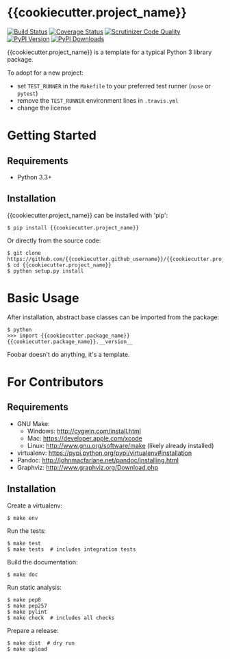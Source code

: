 {{cookiecutter.project_name}}
======

[![Build Status](http://img.shields.io/travis/{{cookiecutter.github_username}}/{{cookiecutter.project_name}}/master.svg)](https://travis-ci.org/{{cookiecutter.github_username}}/{{cookiecutter.project_name}})
[![Coverage Status](http://img.shields.io/coveralls/{{cookiecutter.github_username}}/{{cookiecutter.project_name}}/master.svg)](https://coveralls.io/r/{{cookiecutter.github_username}}/{{cookiecutter.project_name}})
[![Scrutinizer Code Quality](http://img.shields.io/scrutinizer/g/{{cookiecutter.github_username}}/{{cookiecutter.project_name}}.svg)](https://scrutinizer-ci.com/g/{{cookiecutter.github_username}}/{{cookiecutter.project_name}}/?branch=master)
[![PyPI Version](http://img.shields.io/pypi/v/{{cookiecutter.project_name}}.svg)](https://pypi.python.org/pypi/{{cookiecutter.project_name}})
[![PyPI Downloads](http://img.shields.io/pypi/dm/{{cookiecutter.project_name}}.svg)](https://pypi.python.org/pypi/{{cookiecutter.project_name}})

{{cookiecutter.project_name}} is a template for a typical Python 3 library package.

To adopt for a new project:

* set `TEST_RUNNER` in the `Makefile` to your preferred test runner (`nose` or `pytest`)
* remove the `TEST_RUNNER` environment lines in `.travis.yml`
* change the license


Getting Started
===============

Requirements
------------

* Python 3.3+


Installation
------------

{{cookiecutter.project_name}} can be installed with 'pip':

    $ pip install {{cookiecutter.project_name}}

Or directly from the source code:

    $ git clone https://github.com/{{cookiecutter.github_username}}/{{cookiecutter.project_name}}.git
    $ cd {{cookiecutter.project_name}}
    $ python setup.py install



Basic Usage
===========

After installation, abstract base classes can be imported from the package:

    $ python
    >>> import {{cookiecutter.package_name}}
    {{cookiecutter.package_name}}.__version__

Foobar doesn't do anything, it's a template.



For Contributors
================

Requirements
------------

* GNU Make:
    * Windows: http://cygwin.com/install.html
    * Mac: https://developer.apple.com/xcode
    * Linux: http://www.gnu.org/software/make (likely already installed)
* virtualenv: https://pypi.python.org/pypi/virtualenv#installation
* Pandoc: http://johnmacfarlane.net/pandoc/installing.html
* Graphviz: http://www.graphviz.org/Download.php


Installation
------------

Create a virtualenv:

    $ make env

Run the tests:

    $ make test
    $ make tests  # includes integration tests

Build the documentation:

    $ make doc

Run static analysis:

    $ make pep8
    $ make pep257
    $ make pylint
    $ make check  # includes all checks

Prepare a release:

    $ make dist  # dry run
    $ make upload
